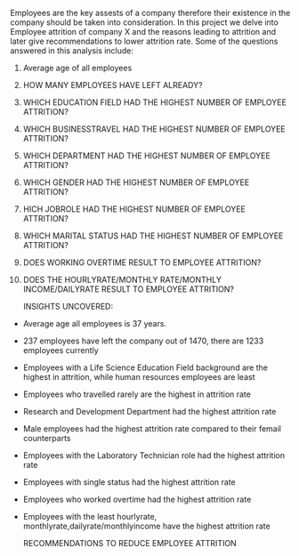 Employees are the key assests of a company therefore their existence in the company should be taken into consideration. In this project we delve into Employee attrition of company X and the 
reasons leading to attrition and later give recommendations to lower attrition rate.
Some of the questions answered in this analysis include:
1. Average age of all employees
2. HOW MANY EMPLOYEES HAVE LEFT ALREADY?
3. WHICH EDUCATION FIELD HAD THE HIGHEST NUMBER OF EMPLOYEE ATTRITION?
4. WHICH BUSINESSTRAVEL HAD THE HIGHEST NUMBER OF EMPLOYEE ATTRITION?
5. WHICH DEPARTMENT HAD THE HIGHEST NUMBER OF EMPLOYEE ATTRITION?
6. WHICH GENDER HAD THE HIGHEST NUMBER OF EMPLOYEE ATTRITION?
7. HICH JOBROLE HAD THE HIGHEST NUMBER OF EMPLOYEE ATTRITION?
8. WHICH MARITAL STATUS HAD THE HIGHEST NUMBER OF EMPLOYEE ATTRITION?
9. DOES WORKING OVERTIME RESULT TO EMPLOYEE ATTRITION?
10. DOES THE HOURLYRATE/MONTHLY RATE/MONTHLY INCOME/DAILYRATE RESULT TO EMPLOYEE ATTRITION?

    INSIGHTS UNCOVERED:
    
- Average age all employees is 37 years.
- 237 employees have left the company out of 1470, there are 1233 employees currently
- Employees with a Life Science Education Field background are the highest in attrition, while human resources employees are least
- Employees who travelled rarely are the highest in attrition rate
- Research and Development Department had the highest attrition rate
- Male employees had the highest attrition rate compared to their femail counterparts
- Employees with the Laboratory Technician role had the highest attrition rate
- Employees with single status had the highest attrition rate
- Employees who worked overtime had the highest attrition rate
- Employees with the least hourlyrate, monthlyrate,dailyrate/monthlyincome have the highest attrition rate

    RECOMMENDATIONS TO REDUCE EMPLOYEE ATTRITION
  
